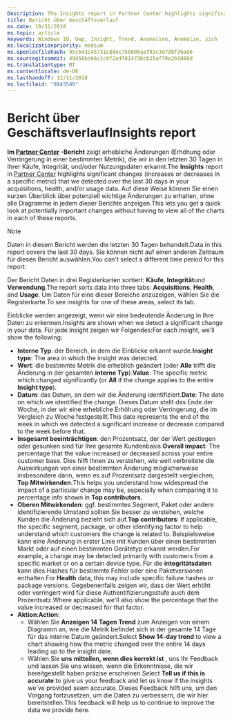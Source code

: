 ```yaml
---
Description: The Insights report in Partner Center highlights significant changes about your apps.
title: Bericht über Geschäftsverlauf
ms.date: 10/31/2018
ms.topic: article
keywords: Windows 10, Uwp, Insight, Trend, Anomalien, Anomalie, sich
ms.localizationpriority: medium
ms.openlocfilehash: 95cb43c45731c88ec758806aef91c3d7d8f36ad6
ms.sourcegitcommit: 49d58bc66c1c9f2a4f81473bcb25af79e2b1088d
ms.translationtype: MT
ms.contentlocale: de-DE
ms.lasthandoff: 12/11/2018
ms.locfileid: "8943546"
---
```

# <a name="insights-report"></a><span data-ttu-id="65df1-103">Bericht über Geschäftsverlauf</span><span class="sxs-lookup"><span data-stu-id="65df1-103">Insights report</span></span>


<span data-ttu-id="65df1-104">**Im [Partner Center](https://partner.microsoft.com/dashboard) -Bericht** zeigt erhebliche Änderungen (Erhöhung oder Verringerung in einer bestimmten Metrik), die wir in den letzten 30 Tagen in Ihrer Käufe, Integrität, und/oder Nutzungsdaten erkannt.</span><span class="sxs-lookup"><span data-stu-id="65df1-104">The **Insights** report in [Partner Center](https://partner.microsoft.com/dashboard) highlights significant changes (increases or decreases in a specific metric) that we detected over the last 30 days in your acquisitions, health, and/or usage data.</span></span> <span data-ttu-id="65df1-105">Auf diese Weise können Sie einen kurzen Überblick über potenziell wichtige Änderungen zu erhalten, ohne alle Diagramme in jedem dieser Berichte anzeigen.</span><span class="sxs-lookup"><span data-stu-id="65df1-105">This lets you get a quick look at potentially important changes without having to view all of the charts in each of these reports.</span></span>

> [!NOTE]
> <span data-ttu-id="65df1-106">Daten in diesem Bericht werden die letzten 30 Tagen behandelt.</span><span class="sxs-lookup"><span data-stu-id="65df1-106">Data in this report covers the last 30 days.</span></span> <span data-ttu-id="65df1-107">Sie können nicht auf einen anderen Zeitraum für diesen Bericht auswählen.</span><span class="sxs-lookup"><span data-stu-id="65df1-107">You can't select a different time period for this report.</span></span>

<span data-ttu-id="65df1-108">Der Bericht Daten in drei Registerkarten sortiert: **Käufe**, **Integrität**und **Verwendung**.</span><span class="sxs-lookup"><span data-stu-id="65df1-108">The report sorts data into three tabs: **Acquisitions**, **Health**, and **Usage**.</span></span> <span data-ttu-id="65df1-109">Um Daten für eine dieser Bereiche anzuzeigen, wählen Sie die Registerkarte.</span><span class="sxs-lookup"><span data-stu-id="65df1-109">To see insights for one of these areas, select its tab.</span></span>

<span data-ttu-id="65df1-110">Einblicke werden angezeigt, wenn wir eine bedeutende Änderung in Ihre Daten zu erkennen.</span><span class="sxs-lookup"><span data-stu-id="65df1-110">Insights are shown when we detect a significant change in your data.</span></span> <span data-ttu-id="65df1-111">Für jede Insight zeigen wir Folgendes:</span><span class="sxs-lookup"><span data-stu-id="65df1-111">For each insight, we'll show the following:</span></span>
- <span data-ttu-id="65df1-112">**Interne Typ**: der Bereich, in dem die Einblicke erkannt wurde.</span><span class="sxs-lookup"><span data-stu-id="65df1-112">**Insight type**: The area in which the insight was detected.</span></span>
- <span data-ttu-id="65df1-113">**Wert**: die bestimmte Metrik die erheblich geändert (oder **Alle** trifft die Änderung in der gesamten **interne Typ**).</span><span class="sxs-lookup"><span data-stu-id="65df1-113">**Value**: The specific metric which changed significantly (or **All** if the change applies to the entire **Insight type**).</span></span>
- <span data-ttu-id="65df1-114">**Datum**: das Datum, an dem wir die Änderung identifiziert.</span><span class="sxs-lookup"><span data-stu-id="65df1-114">**Date**: The date on which we identified the change.</span></span> <span data-ttu-id="65df1-115">Dieses Datum stellt das Ende der Woche, in der wir eine erhebliche Erhöhung oder Verringerung, die im Vergleich zu Woche festgestellt.</span><span class="sxs-lookup"><span data-stu-id="65df1-115">This date represents the end of the week in which we detected a significant increase or decrease compared to the week before that.</span></span>
- <span data-ttu-id="65df1-116">**Insgesamt beeinträchtigen**: den Prozentsatz, der der Wert gestiegen oder gesunken sind für Ihre gesamte Kundenbasis.</span><span class="sxs-lookup"><span data-stu-id="65df1-116">**Overall impact**: The percentage that the value increased or decreased across your entire customer base.</span></span> <span data-ttu-id="65df1-117">Dies hilft Ihnen zu verstehen, wie weit verbreitete die Auswirkungen von einer bestimmten Änderung möglicherweise insbesondere dann, wenn es auf Prozentsatz dargestellt vergleichen, **Top Mitwirkenden.**</span><span class="sxs-lookup"><span data-stu-id="65df1-117">This helps you understand how widespread the impact of a particular change may be, especially when comparing it to percentage info shown in **Top contributors.**</span></span>
- <span data-ttu-id="65df1-118">**Oberen Mitwirkenden**: ggf. bestimmtes Segment, Paket oder andere identifizierende Umstand sollten Sie besser zu verstehen, welche Kunden die Änderung bezieht sich auf.</span><span class="sxs-lookup"><span data-stu-id="65df1-118">**Top contributors**: If applicable, the specific segment, package, or other identifying factor to help understand which customers the change is related to.</span></span> <span data-ttu-id="65df1-119">Beispielsweise kann eine Änderung in erster Linie mit Kunden über einen bestimmten Markt oder auf einen bestimmten Gerätetyp erkannt werden.</span><span class="sxs-lookup"><span data-stu-id="65df1-119">For example, a change may be detected primarily with customers from a specific market or on a certain device type.</span></span> <span data-ttu-id="65df1-120">Für die **integritätsdaten** kann dies Hashes für bestimmte Fehler oder eine Paketversionen enthalten.</span><span class="sxs-lookup"><span data-stu-id="65df1-120">For **Health** data, this may include specific failure hashes or package versions.</span></span> <span data-ttu-id="65df1-121">Gegebenenfalls zeigen wir, dass der Wert erhöht oder verringert wird für diese Authentifizierungsstufe auch dem Prozentsatz.</span><span class="sxs-lookup"><span data-stu-id="65df1-121">Where applicable, we'll also show the percentage that the value increased or decreased for that factor.</span></span>
- <span data-ttu-id="65df1-122">**Aktion**:</span><span class="sxs-lookup"><span data-stu-id="65df1-122">**Action**:</span></span>
   - <span data-ttu-id="65df1-123">Wählen Sie **Anzeigen 14 Tagen Trend** zum Anzeigen von einem Diagramm an, wie die Metrik befindet sich in der gesamte 14 Tage für das interne Datum geändert.</span><span class="sxs-lookup"><span data-stu-id="65df1-123">Select **Show 14-day trend** to view a chart showing how the metric changed over the entire 14 days leading up to the insight date.</span></span>
   - <span data-ttu-id="65df1-124">Wählen Sie **uns mitteilen, wenn dies korrekt ist** , uns Ihr Feedback und lassen Sie uns wissen, wenn die Erkenntnisse, die wir bereitgestellt haben präzise erscheinen.</span><span class="sxs-lookup"><span data-stu-id="65df1-124">Select **Tell us if this is accurate** to give us your feedback and let us know if the insights we've provided seem accurate.</span></span> <span data-ttu-id="65df1-125">Dieses Feedback hilft uns, um den Vorgang fortzusetzen, um die Daten zu verbessern, die wir hier bereitstellen.</span><span class="sxs-lookup"><span data-stu-id="65df1-125">This feedback will help us to continue to improve the data we provide here.</span></span> 

